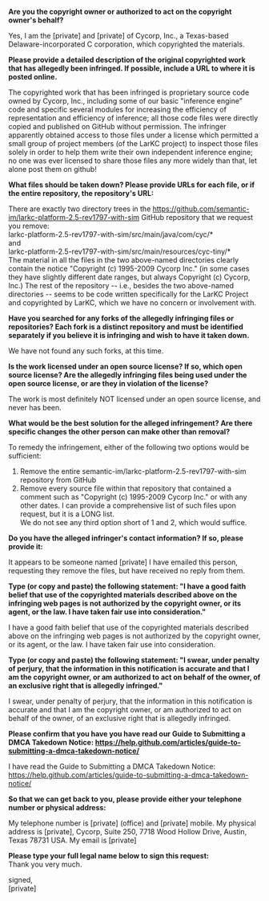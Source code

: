 **Are you the copyright owner or authorized to act on the copyright owner's behalf?**

Yes, I am the [private] and [private] of Cycorp, Inc., a Texas-based Delaware-incorporated C corporation, which copyrighted the materials.

**Please provide a detailed description of the original copyrighted work that has allegedly been infringed. If possible, include a URL to where it is posted online.**

The copyrighted work that has been infringed is proprietary source code owned by Cycorp, Inc., including some of our basic "inference engine" code and specific several modules for increasing the efficiency of representation and efficiency of inference; all those code files were directly copied and published on GitHub without permission. The infringer apparently obtained access to those files under a license which permitted a small group of project members (of the LarKC project) to inspect those files solely in order to help them write their own independent inference engine; no one was ever licensed to share those files any more widely than that, let alone post them on github!

**What files should be taken down? Please provide URLs for each file, or if the entire repository, the repository's URL:**

There are exactly two directory trees in the
https://github.com/semantic-im/larkc-platform-2.5-rev1797-with-sim
GitHub repository that we request you remove:  
larkc-platform-2.5-rev1797-with-sim/src/main/java/com/cyc/*  
and  
larkc-platform-2.5-rev1797-with-sim/src/main/resources/cyc-tiny/*  
The material in all the files in the two above-named directories clearly contain the notice "Copyright (c) 1995-2009 Cycorp Inc." (in some cases they have slightly different date ranges, but always Copyright (c) Cycorp, Inc.) The rest of the repository -- i.e., besides the two above-named directories -- seems to be code written specifically for the LarKC Project and copyrighted by LarKC, which we have no concern or involvement with.

**Have you searched for any forks of the allegedly infringing files or repositories? Each fork is a distinct repository and must be identified separately if you believe it is infringing and wish to have it taken down.**

We have not found any such forks, at this time.

**Is the work licensed under an open source license? If so, which open source license? Are the allegedly infringing files being used under the open source license, or are they in violation of the license?**

The work is most definitely NOT licensed under an open source license, and never has been.

**What would be the best solution for the alleged infringement? Are there specific changes the other person can make other than removal?**

To remedy the infringement, either of the following two options would be sufficient:  
1. Remove the entire semantic-im/larkc-platform-2.5-rev1797-with-sim repository from GitHub  
2. Remove every source file within that repository that contained a comment such as "Copyright (c) 1995-2009 Cycorp Inc." or with any other dates. I can provide a comprehensive list of such files upon request, but it is a LONG list.  
We do not see any third option short of 1 and 2, which would suffice.

**Do you have the alleged infringer's contact information? If so, please provide it:**

It appears to be someone named [private]
I have emailed this person, requesting they remove the files, but have received no reply from them.

**Type (or copy and paste) the following statement: "I have a good faith belief that use of the copyrighted materials described above on the infringing web pages is not authorized by the copyright owner, or its agent, or the law. I have taken fair use into consideration."**

I have a good faith belief that use of the copyrighted materials described above on the infringing web pages is not authorized by the copyright owner, or its agent, or the law. I have taken fair use into consideration.

**Type (or copy and paste) the following statement: "I swear, under penalty of perjury, that the information in this notification is accurate and that I am the copyright owner, or am authorized to act on behalf of the owner, of an exclusive right that is allegedly infringed."**

I swear, under penalty of perjury, that the information in this notification is accurate and that I am the copyright owner, or am authorized to act on behalf of the owner, of an exclusive right that is allegedly infringed.

**Please confirm that you have you have read our Guide to Submitting a DMCA Takedown Notice: https://help.github.com/articles/guide-to-submitting-a-dmca-takedown-notice/**

I have read the Guide to Submitting a DMCA Takedown Notice: https://help.github.com/articles/guide-to-submitting-a-dmca-takedown-notice/

**So that we can get back to you, please provide either your telephone number or physical address:**

My telephone number is [private] (office) and [private] mobile. My physical address is [private], Cycorp, Suite 250, 7718 Wood Hollow Drive, Austin, Texas 78731 USA. My email is [private]

**Please type your full legal name below to sign this request:**  
Thank you very much.

signed,  
[private]
